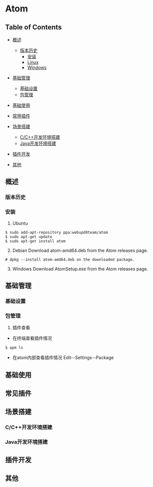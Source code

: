 # Atom

## Table of Contents
- [概述](#概述)
	- [版本历史](#版本历史)
		- [安装](#安装)
		- [Linux](#Linux)
		- [Windows](#Windows)
- [基础管理](#基础管理)
	- [基础设置](#基础设置)
	- [包管理](#包管理)
- [基础使用](#基础使用)
		
- [常用插件](#常用插件)
	
- [场景搭建](#场景搭建)
	- [C/C++开发环境搭建](C/C++开发环境搭建)
	- [Java开发环境搭建](Java开发环境搭建)
- [插件开发](#插件开发)
		
- [其他](#其他)


## 概述
### 版本历史

### 安装
1. Ubuntu
```
$ sudo add-apt-repository ppa:webupd8team/atom
$ sudo apt-get update
$ sudo apt-get install atom
```
2. Debian
Download atom-amd64.deb from the Atom releases page.
```
# dpkg --install atom-amd64.deb on the downloaded package.
```
3. Windows
Download AtomSetup.exe from the Atom releases page.


## 基础管理
### 基础设置


### 包管理
1. 插件查看
* 在终端查看插件情况
```
$ apm ls
```
* 在atom内部查看插件情况
Edit--Settings--Package

## 基础使用


## 常见插件


## 场景搭建
### C/C++开发环境搭建

### Java开发环境搭建

## 插件开发

## 其他


